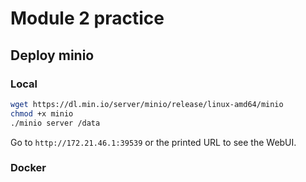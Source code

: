 # Module 2 practice 

## Deploy minio
### Local
```sh
wget https://dl.min.io/server/minio/release/linux-amd64/minio
chmod +x minio
./minio server /data
```
Go to `http://172.21.46.1:39539` or the printed URL to see the WebUI.

### Docker